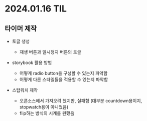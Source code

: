 # 2024.01.16 TIL

## 타이머 제작

- 토글 생성
    - 재생 버튼과 일시정지 버튼의 토글

- storybook 활용 방법
    - 어떻게 radio button을 구성할 수 있는지 파악함
    - 어떻게 다른 스타일들을 적용할 수 있는지 파악함

- 스탑워치 제작
    - 오픈소스에서 가져오려 했지만, 실패함 (대부분 countdown용이지, stopwatch용이 아니었음)
    - flip하는 방식의 시계를 원했음